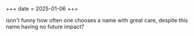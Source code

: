 +++
date = 2025-01-06
+++

isnn't funny how often one chooses a name with great care, despite this name having no future impact?